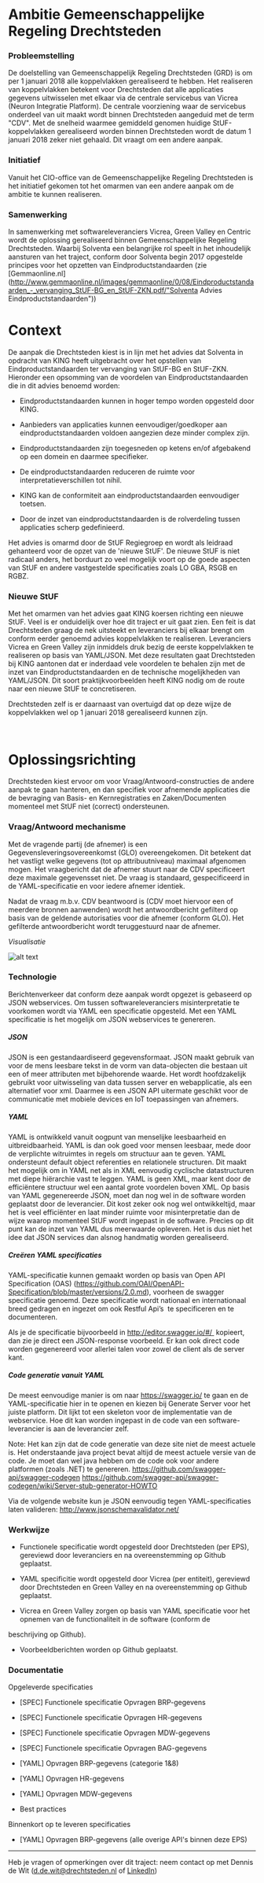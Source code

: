 # Ambitie Gemeenschappelijke Regeling Drechtsteden

### Probleemstelling

De doelstelling van Gemeenschappelijk Regeling Drechtsteden
(GRD) is om per 1 januari 2018 alle koppelvlakken gerealiseerd te hebben. Het
realiseren van koppelvlakken betekent voor Drechtsteden dat alle applicaties
gegevens uitwisselen met elkaar via de centrale servicebus van Vicrea (Neuron
Integratie Platform). De centrale voorziening waar de servicebus onderdeel van
uit maakt wordt binnen Drechtsteden aangeduid met de term "CDV". Met
de snelheid waarmee gemiddeld genomen huidige StUF-koppelvlakken gerealiseerd
worden binnen Drechtsteden wordt de datum 1 januari 2018 zeker niet gehaald.
Dit vraagt om een andere aanpak.

### Initiatief

Vanuit het CIO-office van de Gemeenschappelijke Regeling
Drechtsteden is het initiatief gekomen tot het omarmen van een andere aanpak om
de ambitie te kunnen realiseren.

### Samenwerking

In samenwerking met softwareleveranciers Vicrea, Green Valley
en Centric wordt de oplossing gerealiseerd binnen Gemeenschappelijke Regeling
Drechtsteden. Waarbij Solventa een belangrijke rol speelt in het inhoudelijk
aansturen van het traject, conform door Solventa begin 2017 opgestelde principes
voor het opzetten van Eindproductstandaarden (zie
[Gemmaonline.nl](http://www.gemmaonline.nl/images/gemmaonline/0/08/Eindproductstandaarden_-_vervanging_StUF-BG_en_StUF-ZKN.pdf/"Solventa Advies Eindproductstandaarden"))


# Context

De aanpak die Drechtsteden kiest is in lijn met het advies
dat Solventa in opdracht van KING heeft uitgebracht over het opstellen van
Eindproductstandaarden ter vervanging van StUF-BG en StUF-ZKN. Hieronder een
opsomming van de voordelen van Eindproductstandaarden die in dit advies benoemd
worden:

- Eindproductstandaarden kunnen in hoger tempo worden
opgesteld door KING.

- Aanbieders van applicaties kunnen eenvoudiger/goedkoper aan
eindproductstandaarden voldoen aangezien deze minder complex zijn.

- Eindproductstandaarden zijn toegesneden op ketens en/of
afgebakend op een domein en daarmee specifieker.

- De eindproductstandaarden reduceren de ruimte voor
interpretatieverschillen tot nihil.

- KING kan de conformiteit aan eindproductstandaarden eenvoudiger
toetsen.

- Door de inzet van eindproductstandaarden is de rolverdeling
tussen applicaties scherp gedefinieerd. 

Het advies is omarmd door de StUF Regiegroep en wordt als
leidraad gehanteerd voor de opzet van de 'nieuwe StUF'. De nieuwe StUF is niet
radicaal anders, het borduurt zo veel mogelijk voort op de goede aspecten van StUF
en andere vastgestelde specificaties zoals LO GBA, RSGB en RGBZ.

### Nieuwe StUF

Met het omarmen van het advies gaat KING koersen richting een
nieuwe StUF. Veel is er onduidelijk over hoe dit traject er uit gaat zien. Een
feit is dat Drechtsteden graag de nek uitsteekt en leveranciers bij elkaar
brengt om conform eerder genoemd advies koppelvlakken te realiseren.
Leveranciers Vicrea en Green Valley zijn inmiddels druk bezig de eerste
koppelvlakken te realiseren op basis van YAML/JSON. Met deze resultaten gaat
Drechtsteden bij KING aantonen dat er inderdaad vele voordelen te behalen zijn
met de inzet van Eindproductstandaarden en de technische mogelijkheden van
YAML/JSON. Dit soort praktijkvoorbeelden heeft KING nodig om de route naar een
nieuwe StUF te concretiseren.

Drechtsteden zelf is er daarnaast van overtuigd dat op deze
wijze de koppelvlakken wel op 1 januari 2018 gerealiseerd kunnen zijn.

 
 
 
# Oplossingsrichting

Drechtsteden kiest ervoor om voor Vraag/Antwoord-constructies
de andere aanpak te gaan hanteren, en dan specifiek voor afnemende applicaties
die de bevraging van Basis- en Kernregistraties en Zaken/Documenten momenteel
met StUF niet (correct) ondersteunen. 

### Vraag/Antwoord mechanisme

Met de vragende partij (de afnemer) is een
Gegevensleveringsovereenkomst (GLO) overeengekomen. Dit betekent dat het
vastligt welke gegevens (tot op attribuutniveau) maximaal afgenomen mogen. Het
vraagbericht dat de afnemer stuurt naar de CDV specificeert deze maximale
gegevensset niet. De vraag is standaard, gespecificeerd in de YAML-specificatie
en voor iedere afnemer identiek. 

Nadat de vraag m.b.v. CDV beantwoord is (CDV moet hiervoor een of meerdere bronnen aanwenden) wordt het antwoordbericht gefilterd op basis van de geldende autorisaties
voor die afnemer (conform GLO). Het gefilterde antwoordbericht wordt
teruggestuurd naar de afnemer.

*Visualisatie*

![alt text](https://github.com/Drechtsteden/API/blob/master/vraag-antwoord.png
"Vraag/Antwoord")

### Technologie

Berichtenverkeer dat conform deze aanpak wordt opgezet is
gebaseerd op JSON webservices. Om tussen softwareleveranciers misinterpretatie
te voorkomen wordt via YAML een specificatie opgesteld. Met een YAML
specificatie is het mogelijk om JSON webservices te genereren.

##### JSON

JSON is een gestandaardiseerd gegevensformaat. JSON maakt
gebruik van voor de mens leesbare tekst in de vorm van data-objecten die
bestaan uit een of meer attributen met bijbehorende waarde. Het wordt
hoofdzakelijk gebruikt voor uitwisseling van data tussen server en
webapplicatie, als een alternatief voor xml. Daarmee is een JSON API uitermate
geschikt voor de communicatie met mobiele devices en IoT toepassingen van
afnemers.  

##### YAML

YAML is ontwikkeld vanuit oogpunt van menselijke leesbaarheid
en uitbreidbaarheid. YAML is dan ook goed voor mensen leesbaar, mede door de
verplichte witruimtes in regels om structuur aan te geven. YAML ondersteunt
default object referenties en relationele structuren. Dit maakt het mogelijk om
in YAML net als in XML eenvoudig cyclische datastructuren met diepe hiërarchie
vast te leggen. YAML is geen XML, maar kent door de efficiëntere structuur wel
een aantal grote voordelen boven XML. Op basis van YAML gegenereerde JSON, moet
dan nog wel in de software worden geplaatst door de leverancier. Dit kost zeker
ook nog wel ontwikkeltijd, maar het is veel efficiënter en laat minder ruimte
voor misinterpretatie dan de wijze waarop momenteel StUF wordt ingepast in de
software. Precies op dit punt kan de inzet van YAML dus meerwaarde opleveren.
Het is dus niet het idee dat JSON services dan alsnog handmatig worden
gerealiseerd.

##### Creëren YAML specificaties

YAML-specificatie kunnen gemaakt worden op basis van Open API
Specification (OAS)
(https://github.com/OAI/OpenAPI-Specification/blob/master/versions/2.0.md),
voorheen de swagger specificatie genoemd. Deze specificatie wordt nationaal en
internationaal breed gedragen en ingezet om ook Restful Api’s  te specificeren en te documenteren.

Als je de specificatie bijvoorbeeld in
http://editor.swagger.io/#/  kopieert,
dan zie je direct een JSON-response voorbeeld. Er kan ook direct code worden
gegenereerd voor allerlei talen voor zowel de client als de server kant.

##### Code generatie vanuit YAML

De meest eenvoudige manier is om naar https://swagger.io/ te
gaan en de YAML-specificatie hier in te openen en kiezen bij Generate Server
voor het juiste platform. Dit lijkt tot een skeleton voor de implementatie van
de webservice. Hoe dit kan worden ingepast in de code van een
software-leverancier is aan de leverancier zelf.

Note: Het kan zijn dat de code generatie van deze site niet
de meest actuele is. Het onderstaande java project bevat altijd de meest
actuele versie van de code. Je moet dan wel java hebben om de code ook voor
andere platformen (zoals .NET) te genereren.
https://github.com/swagger-api/swagger-codegen
https://github.com/swagger-api/swagger-codegen/wiki/Server-stub-generator-HOWTO


Via de volgende website kun je JSON eenvoudig tegen YAML-specificaties
laten valideren: http://www.jsonschemavalidator.net/ 


### Werkwijze

- Functionele specificatie wordt opgesteld door Drechtsteden
(per EPS), gereviewd door leveranciers en na overeenstemming op Github
geplaatst.

- YAML specificitie wordt opgesteld door Vicrea (per
entiteit), gereviewd door Drechtsteden en Green Valley en na overeenstemming op
Github geplaatst.

- Vicrea en Green Valley zorgen op basis van YAML
specificatie voor het opnemen van de functionaliteit in de software (conform de

beschrijving op Github).

- Voorbeeldberichten worden op Github geplaatst.

### Documentatie

Opgeleverde specificaties

- [SPEC] Functionele specificatie Opvragen BRP-gegevens

- [SPEC] Functionele specificatie Opvragen HR-gegevens 

- [SPEC] Functionele specificatie Opvragen MDW-gegevens 

- [SPEC] Functionele specificatie Opvragen BAG-gegevens 

- [YAML] Opvragen BRP-gegevens (categorie 1&8)

- [YAML] Opvragen HR-gegevens 

- [YAML] Opvragen MDW-gegevens 

- Best practices
 

Binnenkort op te leveren specificaties

- [YAML] Opvragen BRP-gegevens (alle overige API's binnen
deze EPS) 

---

Heb je vragen of opmerkingen over dit traject: neem contact op met
Dennis de Wit (d.de.wit@drechtsteden.nl of [LinkedIn](https://www.linkedin.com/in/dennis-de-wit-57ba8a20/
"Dennis de Wit"))

 

 

 

 

 

 

 

